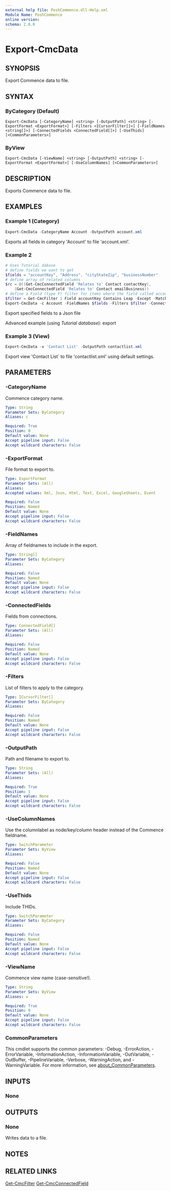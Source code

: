 ```yaml
---
external help file: PoshCommence.dll-Help.xml
Module Name: PoshCommence
online version:
schema: 2.0.0
---
```


# Export-CmcData

## SYNOPSIS
Export Commence data to file.

## SYNTAX

### ByCategory (Default)
```
Export-CmcData [-CategoryName] <string> [-OutputPath] <string> [-ExportFormat <ExportFormat>] [-Filters <ICursorFilter[]>] [-FieldNames <string[]>] [-ConnectedFields <ConnectedField[]>] [-UseThids] [<CommonParameters>]
```

### ByView
```
Export-CmcData [-ViewName] <string> [-OutputPath] <string> [-ExportFormat <ExportFormat>] [-UseColumnNames] [<CommonParameters>]
```

## DESCRIPTION
Exports Commence data to file.

## EXAMPLES

### Example 1 (Category)
```powershell
Export-CmcData -CategoryName Account -OutputPath account.xml
```

Exports all fields in category 'Account' to file 'account.xml'.

### Example 2
```powershell
# Uses Tutorial dabase
# define fields we want to get
$fields = "accountKey", "Address", "cityStateZip", "businessNumber"
# define array of related columns
$rc = @((Get-CmcConnectedField 'Relates to' Contact contactKey),
    (Get-CmcConnectedField 'Relates to' Contact emailBusiness))
# define a Field (type F) filter for items where the field called accountKey does not contain string 'Leap', case-sensitive
$filter = Get-CmcFilter 1 Field accountKey Contains Leap -Except -MatchCase
Export-CmcData -c Account -FieldNames $fields -Filters $filter -ConnectedFields $rc -ExportFormat Json -Outputpath account.json
```

Export specified fields to a Json file

Advanced example (using _Tutorial database_): export 
### Example 3 (View)
```powershell
Export-CmcData -v 'Contact List' -OutputPath contactlist.xml
```

Export view 'Contact List` to file 'contactlist.xml' using default settings.

## PARAMETERS

### -CategoryName
Commence category name.

```yaml
Type: String
Parameter Sets: ByCategory
Aliases: c

Required: True
Position: 0
Default value: None
Accept pipeline input: False
Accept wildcard characters: False
```

### -ExportFormat
File format to export to.

```yaml
Type: ExportFormat
Parameter Sets: (All)
Aliases:
Accepted values: Xml, Json, Html, Text, Excel, GoogleSheets, Event

Required: False
Position: Named
Default value: None
Accept pipeline input: False
Accept wildcard characters: False
```

### -FieldNames
Array of fieldnames to include in the export.

```yaml
Type: String[]
Parameter Sets: ByCategory
Aliases:

Required: False
Position: Named
Default value: None
Accept pipeline input: False
Accept wildcard characters: False
```

### -ConnectedFields
Fields from connections.

```yaml
Type: ConnectedField[]
Parameter Sets: (All)
Aliases:

Required: False
Position: Named
Default value: None
Accept pipeline input: False
Accept wildcard characters: False
```

### -Filters
List of filters to apply to the category.

```yaml
Type: ICursorFilter[]
Parameter Sets: ByCategory
Aliases:

Required: False
Position: Named
Default value: None
Accept pipeline input: False
Accept wildcard characters: False
```

### -OutputPath
Path and filename to export to.

```yaml
Type: String
Parameter Sets: (All)
Aliases:

Required: True
Position: 1
Default value: None
Accept pipeline input: False
Accept wildcard characters: False
```

### -UseColumnNames
Use the columnlabel as node/key/column header instead of the Commence fieldname.

```yaml
Type: SwitchParameter
Parameter Sets: ByView
Aliases:

Required: False
Position: Named
Default value: None
Accept pipeline input: False
Accept wildcard characters: False
```

### -UseThids
Include THIDs.

```yaml
Type: SwitchParameter
Parameter Sets: ByCategory
Aliases:

Required: False
Position: Named
Default value: None
Accept pipeline input: False
Accept wildcard characters: False
```

### -ViewName
Commence view name (case-sensitive!).

```yaml
Type: String
Parameter Sets: ByView
Aliases: v

Required: True
Position: 0
Default value: None
Accept pipeline input: False
Accept wildcard characters: False
```

### CommonParameters
This cmdlet supports the common parameters: -Debug, -ErrorAction, -ErrorVariable, -InformationAction, -InformationVariable, -OutVariable, -OutBuffer, -PipelineVariable, -Verbose, -WarningAction, and -WarningVariable. For more information, see [about_CommonParameters](http://go.microsoft.com/fwlink/?LinkID=113216).

## INPUTS

### None

## OUTPUTS

### None
Writes data to a file.

## NOTES

## RELATED LINKS

[Get-CmcFilter](Get-CmcFilter.md)
[Get-CmcConnectedField](Get-CmcConnectedField.md)